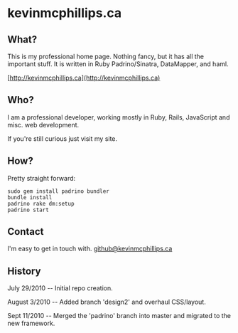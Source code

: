 # kevinmcphillips.ca

## What?

This is my professional home page. Nothing fancy, but it has all the important stuff. It is written in Ruby Padrino/Sinatra, DataMapper, and haml.

[http://kevinmcphillips.ca](http://kevinmcphillips.ca)


## Who?

I am a professional developer, working mostly in Ruby, Rails, JavaScript and misc. web development.

If you're still curious just visit my site.


## How?

Pretty straight forward:

    sudo gem install padrino bundler
    bundle install
    padrino rake dm:setup
    padrino start


## Contact

I'm easy to get in touch with. [github@kevinmcphillips.ca](mailto:github@kevinmcphillips.ca)


## History

July 29/2010 -- Initial repo creation.

August 3/2010 -- Added branch 'design2' and overhaul CSS/layout.

Sept 11/2010 -- Merged the 'padrino' branch into master and migrated to the new framework.

